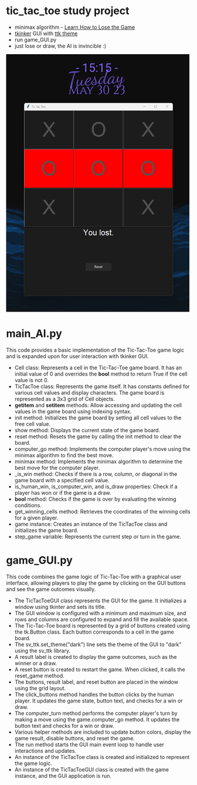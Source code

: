 # tic_tac_toe study project
 
- minimax algorithm - [Learn How to Lose the Game](https://levelup.gitconnected.com/mastering-tic-tac-toe-with-minimax-algorithm-3394d65fa88f) 
- [tkinker](https://realpython.com/python-gui-tkinter/) GUI with [ttk theme](https://github.com/rdbende/Sun-Valley-ttk-theme/tree/main)
- run game_GUI.py
- just lose or draw, the AI is invincible :)

<img src="/screenshot.png" alt="scrn" width="500" height="700">

# main_AI.py
This code provides a basic implementation of the Tic-Tac-Toe game logic and is expanded upon for user interaction with tkinker GUI.
- Cell class: Represents a cell in the Tic-Tac-Toe game board. It has an initial value of 0 and overrides the __bool__ method to return True if the cell value is not 0.
- TicTacToe class: Represents the game itself. It has constants defined for various cell values and display characters. The game board is represented as a 3x3 grid of Cell objects.
- __getitem__ and __setitem__ methods: Allow accessing and updating the cell values in the game board using indexing syntax.
- init method: Initializes the game board by setting all cell values to the free cell value.
- show method: Displays the current state of the game board.
- reset method: Resets the game by calling the init method to clear the board.
- computer_go method: Implements the computer player's move using the minimax algorithm to find the best move.
- minimax method: Implements the minimax algorithm to determine the best move for the computer player.
- _is_win method: Checks if there is a row, column, or diagonal in the game board with a specified cell value.
- is_human_win, is_computer_win, and is_draw properties: Check if a player has won or if the game is a draw.
- __bool__ method: Checks if the game is over by evaluating the winning conditions.
- get_winning_cells method: Retrieves the coordinates of the winning cells for a given player.
- game instance: Creates an instance of the TicTacToe class and initializes the game board.
- step_game variable: Represents the current step or turn in the game.

# game_GUI.py
This code combines the game logic of Tic-Tac-Toe with a graphical user interface, allowing players to play the game by clicking on the GUI buttons and see the game outcomes visually.
- The TicTacToeGUI class represents the GUI for the game. It initializes a window using tkinter and sets its title.
- The GUI window is configured with a minimum and maximum size, and rows and columns are configured to expand and fill the available space.
- The Tic-Tac-Toe board is represented by a grid of buttons created using the tk.Button class. Each button corresponds to a cell in the game board.
- The sv_ttk.set_theme("dark") line sets the theme of the GUI to "dark" using the sv_ttk library.
- A result label is created to display the game outcomes, such as the winner or a draw.
- A reset button is created to restart the game. When clicked, it calls the reset_game method.
- The buttons, result label, and reset button are placed in the window using the grid layout.
- The click_buttons method handles the button clicks by the human player. It updates the game state, button text, and checks for a win or draw.
- The computer_turn method performs the computer player's turn by making a move using the game.computer_go method. It updates the button text and checks for a win or draw.
- Various helper methods are included to update button colors, display the game result, disable buttons, and reset the game.
- The run method starts the GUI main event loop to handle user interactions and updates.
- An instance of the TicTacToe class is created and initialized to represent the game logic.
- An instance of the TicTacToeGUI class is created with the game instance, and the GUI application is run.
